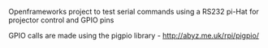 Openframeworks project to test serial commands using a RS232 pi-Hat for projector control and GPIO pins 

GPIO calls are made using the pigpio library - http://abyz.me.uk/rpi/pigpio/


